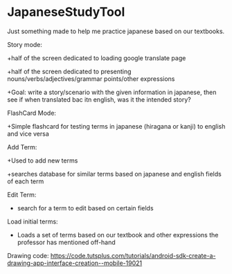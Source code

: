 # JapaneseStudyTool

Just something made to help me practice japanese based on our textbooks.

Story mode:

+half of the screen dedicated to loading google translate page

+half of the screen dedicated to presenting nouns/verbs/adjectives/grammar points/other expressions

+Goal: write a story/scenario with the given information in japanese, then see if when translated bac itn english, was it the intended story?

FlashCard Mode:

+Simple flashcard for testing terms in japanese (hiragana or kanji) to english and vice versa

Add Term:

+Used to add new terms

+searches database for similar terms based on japanese and english fields of each term

Edit Term:
+ search for a term to edit based on certain fields

Load initial terms:
+ Loads a set of terms based on our textbook and other expressions the professor has mentioned off-hand

Drawing code:
https://code.tutsplus.com/tutorials/android-sdk-create-a-drawing-app-interface-creation--mobile-19021
